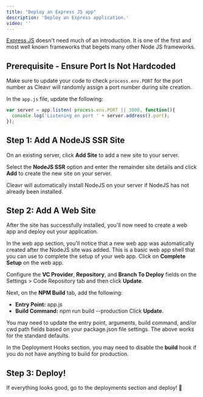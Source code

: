 ```yaml
---
title: "Deploy an Express JS app"
description: 'Deploy an Express application.'
video: ''
---
```


[Express JS](http://expressjs.com/) doesn't need much of an introduction. It is one of the first and most well known frameworks that begets many other Node JS
frameworks.  

## Prerequisite - Ensure Port Is Not Hardcoded

Make sure to update your code to check `process.env.PORT` for the port number as Cleavr will randomly assign a port number during site creation. 

In the `app.js` file, update the following: 

```javascript
var server = app.listen( process.env.PORT || 3000, function(){
  console.log('Listening on port ' + server.address().port);
});
```

## Step 1: Add A NodeJS SSR Site

On an existing server, click **Add Site** to add a new site to your server. 

Select the **NodeJS SSR** option and enter the remainder site details and click **Add** to create the new site on your server. 

Cleavr will automatically install NodeJS on your server if NodeJS has not already been installed.  


## Step 2: Add A Web Site

After the site has successfully installed, you'll now need to create a web app and deploy out your application. 

In the web app section, you'll notice that a new web app was automatically created after the NodeJS site was added. This is a basic web app shell
that you can use to complete the setup of your web app. Click on **Complete Setup** on the web app. 

Configure the **VC Provider**, **Repository**, and **Branch To Deploy** fields on the Settings > Code Repository tab and then click **Update**.

Next, on the **NPM Build** tab, add the following: 
- **Entry Point:** app.js
- **Build Command:** npm run build --production
Click **Update**. 

<base-info>
You may need to update the entry point, arguments, build command, and/or cwd path fields based on your package.json file settings. 
The above works for the standard defaults.
</base-info>

In the Deployment Hooks section, you may need to disable the **build** hook if you do not have anything to build for production. 

## Step 3: Deploy! 
If everything looks good, go to the deployments section and deploy! 🚀
